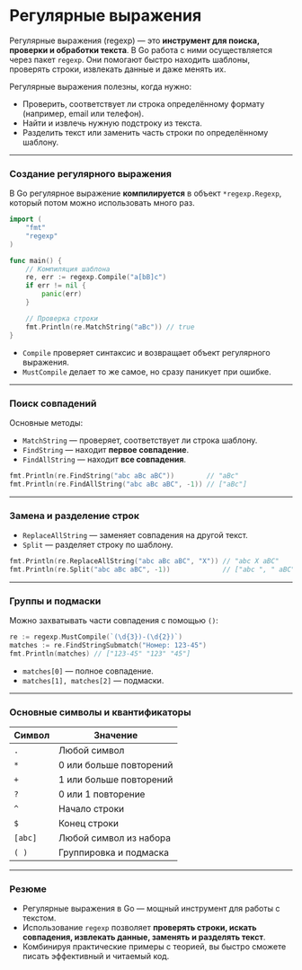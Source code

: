 # Регулярные выражения

Регулярные выражения (regexp) — это **инструмент для поиска, проверки и обработки текста**. В Go работа с ними осуществляется через пакет `regexp`. Они помогают быстро находить шаблоны, проверять строки, извлекать данные и даже менять их.

Регулярные выражения полезны, когда нужно:

* Проверить, соответствует ли строка определённому формату (например, email или телефон).
* Найти и извлечь нужную подстроку из текста.
* Разделить текст или заменить часть строки по определённому шаблону.

---

### Создание регулярного выражения

В Go регулярное выражение **компилируется** в объект `*regexp.Regexp`, который потом можно использовать много раз.

```go
import (
    "fmt"
    "regexp"
)

func main() {
    // Компиляция шаблона
    re, err := regexp.Compile("a[bB]c")
    if err != nil {
        panic(err)
    }

    // Проверка строки
    fmt.Println(re.MatchString("aBc")) // true
}
```

* `Compile` проверяет синтаксис и возвращает объект регулярного выражения.
* `MustCompile` делает то же самое, но сразу паникует при ошибке.

---

### Поиск совпадений

Основные методы:

* `MatchString` — проверяет, соответствует ли строка шаблону.
* `FindString` — находит **первое совпадение**.
* `FindAllString` — находит **все совпадения**.

```go
fmt.Println(re.FindString("abc aBc aBC"))        // "aBc"
fmt.Println(re.FindAllString("abc aBc aBC", -1)) // ["aBc"]
```

---

### Замена и разделение строк

* `ReplaceAllString` — заменяет совпадения на другой текст.
* `Split` — разделяет строку по шаблону.

```go
fmt.Println(re.ReplaceAllString("abc aBc aBC", "X")) // "abc X aBC"
fmt.Println(re.Split("abc aBc aBC", -1))             // ["abc ", " aBC"]
```

---

### Группы и подмаски

Можно захватывать части совпадения с помощью `()`:

```go
re := regexp.MustCompile(`(\d{3})-(\d{2})`)
matches := re.FindStringSubmatch("Номер: 123-45")
fmt.Println(matches) // ["123-45" "123" "45"]
```

* `matches[0]` — полное совпадение.
* `matches[1], matches[2]` — подмаски.

---

### Основные символы и квантификаторы

| Символ  | Значение                |
| ------- | ----------------------- |
| `.`     | Любой символ            |
| `*`     | 0 или больше повторений |
| `+`     | 1 или больше повторений |
| `?`     | 0 или 1 повторение      |
| `^`     | Начало строки           |
| `$`     | Конец строки            |
| `[abc]` | Любой символ из набора  |
| `( )`   | Группировка и подмаска  |

---

### Резюме

* Регулярные выражения в Go — мощный инструмент для работы с текстом.
* Использование `regexp` позволяет **проверять строки, искать совпадения, извлекать данные, заменять и разделять текст**.
* Комбинируя практические примеры с теорией, вы быстро сможете писать эффективный и читаемый код.